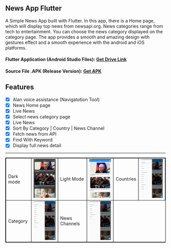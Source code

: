 ## News App Flutter 
A Simple News App built with Flutter. In this app, there is a Home page, which will display top news from newsapi.org. News categories range from tech to entertainment. You can choose the news category displayed on the category page. The app provides a smooth and amazing design with gestures effect and a smooth experience with the android and iOS platforms.

#### Flutter Application (Android Studio Files): [Get Drive Link](https://drive.google.com/file/d/1sgS60gpDddqGYFTU3Bnh019gRSYwRR45/view?usp=share_link)

#### Source File .APK (Release Version): [Get APK](https://drive.google.com/file/d/1cyABMRDWZKyQ4Bw_HbVeZnQqm4xty5vO/view?usp=share_link)


 ## Features

- [x] Alan voice assistance (Navigatotion Tool)
- [x] News Home page
- [x] Live News
- [x] Select news category page
- [x] Live News
- [x] Sort By Category | Country | News Channel
- [x] Fetch news from API
- [x] Find With Keyword
- [x] Display full news detail

<hr/>

<table style="border: 1px solid black;">
            <tr>
                <td  style="border: 1px solid black ;">
                    Dark mode
                </td>
                <td  style="border: 1px solid black ;">
                    <img src="https://github.com/AntonyTharwat/HCI_News_Apllication/blob/main/ScreenShots/02.png"   width="200">
                </td>
                <td  style="border: 1px solid black ;">
                    Light Mode
                </td>
                <td  style="border: 1px solid black ;">
                    <img src="https://github.com/AntonyTharwat/HCI_News_Apllication/blob/main/ScreenShots/01.png"   width="200">
                </td>
                 <td  style="border: 1px solid black ;">
                    Countries
                </td>
                <td  style="border: 1px solid black ;">
                    <img src="https://github.com/AntonyTharwat/HCI_News_Apllication/blob/main/ScreenShots/04.png"   width="200">
                </td>
            </tr>
            <tr>
                <td  style="border: 1px solid black ;">
                    Category
                </td>
                <td  style="border: 1px solid black ;">
                    <img src="https://github.com/AntonyTharwat/HCI_News_Apllication/blob/main/ScreenShots/05.png"   width="200">
                </td>
               <td  style="border: 1px solid black ;">
                    News Channels 
                </td>
                <td  style="border: 1px solid black ;">
                    <img src="https://github.com/AntonyTharwat/HCI_News_Apllication/blob/main/ScreenShots/06.png"   width="200">
                </td>
            </tr>
        </table>



